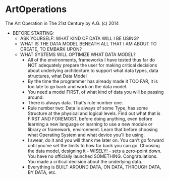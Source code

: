 ArtOperations
=============

The Art Operation in The 21st Century by A.G. (c) 2014

* BEFORE STARTING:
  * ASK YOURSELF: WHAT KIND OF DATA WILL I BE USING?
  * WHAT IS THE DATA MODEL BENEATH ALL THAT I AM ABOUT TO CREATE, TO EMBARK UPON?
  * WHAT SYSTEMS WILL OPTIMIZE WHAT DATA MODEL?
    * All of the environments, frameworks I have tested thus far do NOT adequately prepare the user for making critical decisions about underlying architecture to support what data types, data structures, what Data Model
    * By the time the programmer has already made it TOO FAR, it is too late to go back and work on the data model.
    * You need a model FIRST, of what kind of data you will be passing around.
    * There is always data. That's rule number one.
    * Rule number two: Data is always of some Type, has some Structure at the physical and logical levels. Find out what that is FIRST AND FOREMOST, before doing anything, even before learning a new language or learning to use a new module or library or framework, environment. Learn that before choosing what Operating System and what device you'll be using.
    * I swear, do it and you will thank me later on. You can't go forward until you've set the limits to how far back you can go. Choosing the data model, designing it - WISELY! - sets a zero-point down. You have no officially launched SOMETHING. Congratulations. You made a critical decision about the underlying data.
    * Everything is BUILT AROUND DATA, ON DATA, THROUGH DATA, BY DATA, etc.
